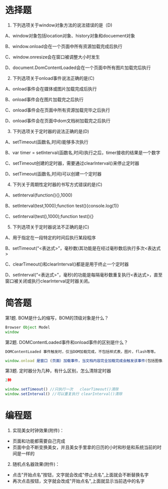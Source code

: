 # 选择题

1. 下列选项关于window对象方法的说法错误的是（D)

  A、window对象包括location对象、history对象和docuement对象

  B、window.onload会在一个页面中所有资源加载完成后执行

  C、window.onresize会在窗口被调整大小时发生

  D、document.DomContentLoaded会在一个页面中所有图片加载完后执行

2. 下列选项关于onload事件说法正确的是(C)

  A、onload事件会在媒体或图片加载完成后执行

  B、onload事件会在图片加载完之后执行

  C、onload事件会在页面中所有资源加载完毕之后执行

  D、onload事件会在页面中dom文档树加载完之后执行

3. 下列选项关于定时器的说法正确的是(D)

  A、setTimeout(函数名,时间)能够多次执行

  B、var timer = setInterval(函数名,时间)执行之后，timer接收的结果是一个数字

  C、setTimeout创建的定时器，需要通过clearInterval()来停止定时器

  D、setTimeout(函数名,时间)可以创建一个定时器

4. 下列关于周期性定时器的书写方式错误的是(C)

  A、setInterval(function(){},1000)

  B、setInterval(test,1000);function test(){console.log(1)}

  C、setInterval(test(),1000);function test(){}

5. 下列选项关于定时器说法不正确的是(C)

  A、用于指定在一段特定的时间后执行某段程序 

  B、setTimeout(“<表达式>”，毫秒数)其功能是在经过毫秒数后执行多次<表达式>

  C、clearTimeout()和clearInterval()都是是用于终止一个定时器 

  D、setInterval(“<表达式>”，毫秒)的功能是每隔毫秒数重复执行<表达式>，直至窗口被关闭或执行clearInterval定时器关闭。

# 简答题

第1题. BOM是什么的缩写，BOM的顶级对象是什么？
```js
Browser Object Model
window
```
第2题. DOMContentLoaded事件和onload事件的区别是什么？
```js
DOMContentLoaded 事件触发时，仅当DOM加载完成，不包括样式表，图片，flash等等。

window.onload 是窗口 (页面）加载事件，当文档内容完全加载完成会触发该事件(包括图像、脚本文件、CSS 文件等), 就调用的处理函数。
```
第3题. 定时器分为几种，有什么区别，怎么清除定时器

```js
2种

window.setTimeout() //只执行一次   clearTimeout()清除
window.setInterval() //可以重复执行 clearInterval()清除
```


# 编程题

1. 实现美女时钟效果(附件)：
 - 页面和功能都需要自己完成
 - 页面中会不断变换美女，并且美女手里拿的日历的小时和秒是和系统当前的时间是一样的

2. 随机点名器效果(附件)：
- 点击"开始点名"按钮，文字就会改成"停止点名",上面就会不断替换名字
- 再次点击按钮，文字就会改成"开始点名",上面就显示当前选中的名字